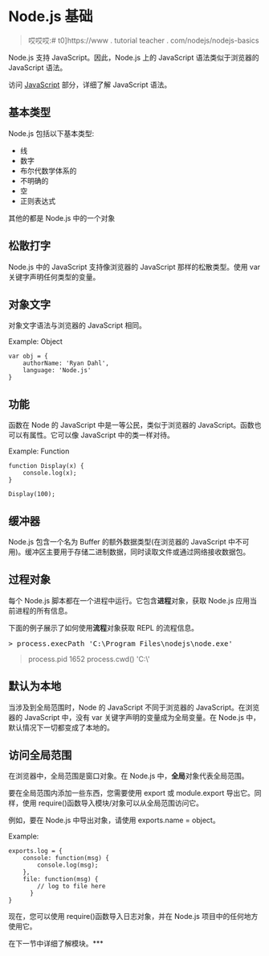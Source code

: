 # Node.js 基础

> 哎哎哎:# t0]https://www . tutorial teacher . com/nodejs/nodejs-basics

Node.js 支持 JavaScript。因此，Node.js 上的 JavaScript 语法类似于浏览器的 JavaScript 语法。

访问 [JavaScript](/javascript) 部分，详细了解 JavaScript 语法。

## 基本类型

Node.js 包括以下基本类型:

*   线
*   数字
*   布尔代数学体系的
*   不明确的
*   空
*   正则表达式

其他的都是 Node.js 中的一个对象

## 松散打字

Node.js 中的 JavaScript 支持像浏览器的 JavaScript 那样的松散类型。使用 var 关键字声明任何类型的变量。

## 对象文字

对象文字语法与浏览器的 JavaScript 相同。

Example: Object 

```
var obj = {
    authorName: 'Ryan Dahl',
    language: 'Node.js'
} 
```

## 功能

函数在 Node 的 JavaScript 中是一等公民，类似于浏览器的 JavaScript。函数也可以有属性。它可以像 JavaScript 中的类一样对待。

Example: Function 

```
function Display(x) { 
    console.log(x);
}

Display(100); 
```

## 缓冲器

Node.js 包含一个名为 Buffer 的额外数据类型(在浏览器的 JavaScript 中不可用)。缓冲区主要用于存储二进制数据，同时读取文件或通过网络接收数据包。

## 过程对象

每个 Node.js 脚本都在一个进程中运行。它包含**进程**对象，获取 Node.js 应用当前进程的所有信息。

下面的例子展示了如何使用**流程**对象获取 REPL 的流程信息。

<samp>> process.execPath
'C:\\Program Files\\nodejs\\node.exe'
> process.pid
1652
> process.cwd()
'C:\\'</samp>

## 默认为本地

当涉及到全局范围时，Node 的 JavaScript 不同于浏览器的 JavaScript。在浏览器的 JavaScript 中，没有 var 关键字声明的变量成为全局变量。在 Node.js 中，默认情况下一切都变成了本地的。

## 访问全局范围

在浏览器中，全局范围是窗口对象。在 Node.js 中，**全局**对象代表全局范围。

要在全局范围内添加一些东西，您需要使用 export 或 module.export 导出它。同样，使用 require()函数导入模块/对象可以从全局范围访问它。

例如，要在 Node.js 中导出对象，请使用 exports.name = object。

Example: 

```
exports.log = {
    console: function(msg) {
        console.log(msg);
    },
    file: function(msg) {
        // log to file here
      }
} 
```

现在，您可以使用 require()函数导入日志对象，并在 Node.js 项目中的任何地方使用它。

在下一节中详细了解模块。***